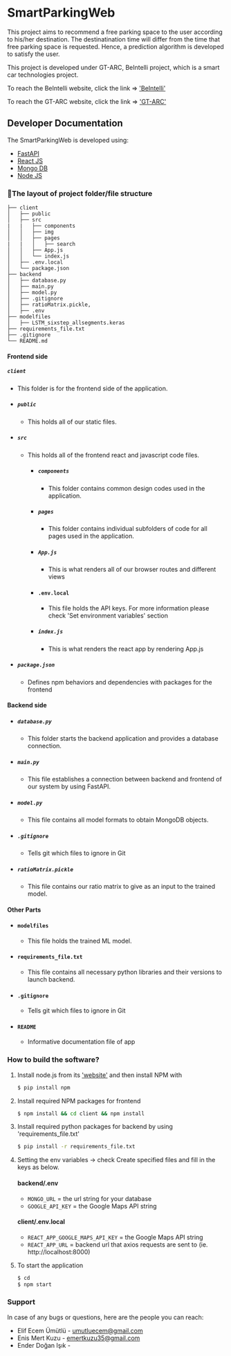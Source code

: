 # SmartParkingWeb
This project aims to recommend a free parking space to the user according to his/her destination. The destinatination time will differ from the time that free parking space is requested. Hence, a prediction algorithm is developed to satisfy the user.

This project is developed under GT-ARC, BeIntelli project, which is a smart car technologies project.

To reach the BeIntelli website, click the link => ['BeIntelli'](https://be-intelli.com/)

To reach the GT-ARC website, click the link => ['GT-ARC'](https://gt-arc.com/)

## Developer Documentation
The SmartParkingWeb is developed using:
- [FastAPI](https://fastapi.tiangolo.com/)
- [React JS](https://reactjs.org/)
- [Mongo DB](https://www.mongodb.com/)
- [Node JS](https://nodejs.org/)


### :file_folder:The layout of project folder/file structure
```
├── client 
│   ├── public
│   ├── src
|   |   ├── components
│   │   ├── img
│   │   ├── pages
|   |   │   ├── search
│   │   ├── App.js
│   │   └── index.js
│   ├── .env.local
│   └── package.json
├── backend
│   ├── database.py
│   ├── main.py
│   ├── model.py
│   ├── .gitignore
│   ├── ratioMatrix.pickle,
│   ├── .env
├── modelfiles
│   ├── LSTM_sixstep_allsegments.keras
├── requirements_file.txt
├── .gitignore
└── README.md
```

#### **Frontend side**
##### `client`
- This folder is for the frontend side of the application.
- ##### `public`
    - This holds all of our static files.
- ##### `src`
  - This holds all of the frontend react and javascript code files.
    - ##### `components`
        - This folder contains common design codes used in the application.
    - ##### `pages`
        - This folder contains individual subfolders of code for all pages used in the application.
    - ##### `App.js`
        - This is what renders all of our browser routes and different views
    - #### `.env.local`
        - This file holds the API keys. For more information please check 'Set environment variables' section
    - ##### `index.js`
        - This is what renders the react app by rendering App.js
- ##### `package.json`
    - Defines npm behaviors and dependencies with packages for the frontend
#### **Backend side**
- ##### `database.py`
    - This folder starts the backend application and provides a database connection.
- ##### `main.py`
    - This file establishes a connection between backend and frontend of our system by using FastAPI.
- ##### `model.py`
    - This file contains all model formats to obtain MongoDB objects.
- ##### `.gitignore`
    - Tells git which files to ignore in Git
- ##### `ratioMatrix.pickle`
    - This file contains our ratio matrix to give as an input to the trained model.
#### **Other Parts**
- #### `modelfiles`
    - This file holds the trained ML model.
- #### `requirements_file.txt`
    - This file contains all necessary python libraries and their versions to launch backend.
- #### `.gitignore`
    - Tells git which files to ignore in Git
- #### `README` 
    - Informative documentation file of app

### How to build the software?
1. Install node.js from its ['website'](https://nodejs.org/en/download/current) and then install NPM with
   ```sh
   $ pip install npm
   ```
3. Install required NPM packages for frontend
   ```sh
   $ npm install && cd client && npm install
   ```
4. Install required python packages for backend by using 'requirements_file.txt' 
   ```sh
   $ pip install -r requirements_file.txt
   ```
5. Setting the env variables -> check 
    Create specified files and fill in the keys as below.
    
    #### backend/.env
    - `MONGO_URL` = the url string for your database
    - `GOOGLE_API_KEY` = the Google Maps API string
    #### client/.env.local
    - `REACT_APP_GOOGLE_MAPS_API_KEY` = the Google Maps API string
    - `REACT_APP_URL` = backend url that axios requests are sent to (ie. http://localhost:8000) 
6. To start the application
   ```sh
   $ cd 
   $ npm start
   ```

### Support
In case of any bugs or questions, here are the people you can reach:
- Elif Ecem Ümütlü - umutluecem@gmail.com
- Enis Mert Kuzu - emertkuzu35@gmail.com
- Ender Doğan Işık - 

